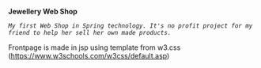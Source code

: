 **Jewellery Web Shop**

_`My first Web Shop in Spring technology.
It's no profit project for my friend to help her sell her own made products.`_

Frontpage is made in jsp using template from w3.css (https://www.w3schools.com/w3css/default.asp)
